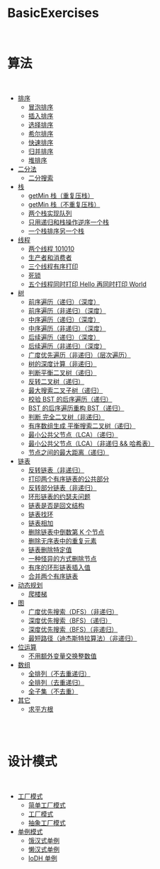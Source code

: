 BasicExercises
==

<br>

# 算法

<br>

- [排序](https://github.com/CaMnter/BasicExercises/blob/master/src/com/camnter/basicexercises/sorting)
    - [冒泡排序](https://github.com/CaMnter/BasicExercises/blob/master/src/com/camnter/basicexercises/sorting/BubbleSort.java)
    - [插入排序](https://github.com/CaMnter/BasicExercises/blob/master/src/com/camnter/basicexercises/sorting/InsertSort.java)
    - [选择排序](https://github.com/CaMnter/BasicExercises/blob/master/src/com/camnter/basicexercises/sorting/SelectionSort.java)
    - [希尔排序](https://github.com/CaMnter/BasicExercises/blob/master/src/com/camnter/basicexercises/sorting/ShellSort.java)
    - [快速排序](https://github.com/CaMnter/BasicExercises/blob/master/src/com/camnter/basicexercises/sorting/QuickSort.java)
    - [归并排序](https://github.com/CaMnter/BasicExercises/blob/master/src/com/camnter/basicexercises/sorting/MergeSort.java)
    - [堆排序](https://github.com/CaMnter/BasicExercises/blob/master/src/com/camnter/basicexercises/sorting/HeapSort.java)
- [二分法](https://github.com/CaMnter/BasicExercises/blob/master/src/com/camnter/basicexercises/binary)
    - [二分搜索](https://github.com/CaMnter/BasicExercises/blob/master/src/com/camnter/basicexercises/binary/BinarySearch.java)
- [栈](https://github.com/CaMnter/BasicExercises/blob/master/src/com/camnter/basicexercises/stack)
    - [getMin 栈（重复压栈）](https://github.com/CaMnter/BasicExercises/blob/master/src/com/camnter/basicexercises/stack/GetMinStackTwo.java)
    - [getMin 栈（不重复压栈）](https://github.com/CaMnter/BasicExercises/blob/master/src/com/camnter/basicexercises/stack/GetMinStackOne.java)
    - [两个栈实现队列](https://github.com/CaMnter/BasicExercises/blob/master/src/com/camnter/basicexercises/stack/TwoStacksImplementQueue.java)
    - [只用递归和栈操作逆序一个栈](https://github.com/CaMnter/BasicExercises/blob/master/src/com/camnter/basicexercises/stack/ReverseStack.java)
    - [一个栈排序另一个栈](https://github.com/CaMnter/BasicExercises/blob/master/src/com/camnter/basicexercises/stack/SortStackByStack.java)
- [线程](https://github.com/CaMnter/BasicExercises/blob/master/src/com/camnter/basicexercises/thread)
    - [两个线程 101010](https://github.com/CaMnter/BasicExercises/blob/master/src/com/camnter/basicexercises/thread/TwoThreadCommunication.java)
    - [生产者和消费者](https://github.com/CaMnter/BasicExercises/blob/master/src/com/camnter/basicexercises/thread/ProducerAndCustomer.java)
    - [三个线程有序打印](https://github.com/CaMnter/BasicExercises/blob/master/src/com/camnter/basicexercises/thread/ThreeThreadCommunication.java)
    - [死锁](https://github.com/CaMnter/BasicExercises/blob/master/src/com/camnter/basicexercises/thread/Deadlock.java)
    - [五个线程同时打印 Hello 再同时打印 World](https://github.com/CaMnter/BasicExercises/blob/master/src/com/camnter/basicexercises/thread/FiveThreadCommunication.java)
- [树](https://github.com/CaMnter/BasicExercises/blob/master/src/com/camnter/basicexercises/tree)
    - [前序遍历（递归）（深度）](https://github.com/CaMnter/BasicExercises/blob/master/src/com/camnter/basicexercises/tree/PreOrderRecursive.java)
    - [前序遍历（非递归）（深度）](https://github.com/CaMnter/BasicExercises/blob/master/src/com/camnter/basicexercises/tree/PreOrder.java)
    - [中序遍历（递归）（深度）](https://github.com/CaMnter/BasicExercises/blob/master/src/com/camnter/basicexercises/tree/InOrderRecursive.java)
    - [中序遍历（非递归）（深度）](https://github.com/CaMnter/BasicExercises/blob/master/src/com/camnter/basicexercises/tree/InOrder.java)
    - [后续遍历（递归）（深度）](https://github.com/CaMnter/BasicExercises/blob/master/src/com/camnter/basicexercises/tree/PostOrderRecursive.java)
    - [后续遍历（非递归）（深度）](https://github.com/CaMnter/BasicExercises/blob/master/src/com/camnter/basicexercises/tree/PostOrder.java)
    - [广度优先遍历（非递归）（层次遍历）](https://github.com/CaMnter/BasicExercises/blob/master/src/com/camnter/basicexercises/tree/LayerTraversal.java)
    - [树的深度计算（非递归）](https://github.com/CaMnter/BasicExercises/blob/master/src/com/camnter/basicexercises/tree/CountLayer.java)
    - [判断平衡二叉树（递归）](https://github.com/CaMnter/BasicExercises/blob/master/src/com/camnter/basicexercises/tree/IsBalancedTreeRecursive.java)
    - [反转二叉树（递归）](https://github.com/CaMnter/BasicExercises/blob/master/src/com/camnter/basicexercises/tree/ReverseTreeRecursive.java)
    - [最大搜索二叉子树（递归）](https://github.com/CaMnter/BasicExercises/blob/master/src/com/camnter/basicexercises/tree/BiggestSubBST.java)
    - [校验 BST 的后序遍历（递归）](https://github.com/CaMnter/BasicExercises/blob/master/src/com/camnter/basicexercises/tree/IsPostOrderArrayOfBST.java)
    - [BST 的后序遍历重构 BST（递归）](https://github.com/CaMnter/BasicExercises/blob/master/src/com/camnter/basicexercises/tree/PostOrderArrayToBST.java)
    - [判断 完全二叉树（非递归）](https://github.com/CaMnter/BasicExercises/blob/master/src/com/camnter/basicexercises/tree/IsCompleteBinaryTree.java)
    - [有序数组生成 平衡搜索二叉树（递归）](https://github.com/CaMnter/BasicExercises/blob/master/src/com/camnter/basicexercises/tree/GenerateBBST.java)
    - [最小公共父节点（LCA）（递归）](https://github.com/CaMnter/BasicExercises/blob/master/src/com/camnter/basicexercises/tree/LowestCommonAncestorRecursive.java)
    - [最小公共父节点（LCA）（非递归 && 哈希表）](https://github.com/CaMnter/BasicExercises/blob/master/src/com/camnter/basicexercises/tree/LowestCommonAncestorByHashMap.java)
    - [节点之间的最大距离（递归）](https://github.com/CaMnter/BasicExercises/blob/master/src/com/camnter/basicexercises/tree/MaximumDistanceBetweenNodes.java)
- [链表](https://github.com/CaMnter/BasicExercises/blob/master/src/com/camnter/basicexercises/linklist)
    - [反转链表（非递归）](https://github.com/CaMnter/BasicExercises/blob/master/src/com/camnter/basicexercises/linklist/ReverseLinkList.java)
    - [打印两个有序链表的公共部分](https://github.com/CaMnter/BasicExercises/blob/master/src/com/camnter/basicexercises/linklist/PrintLinkListCommonPart.java)
    - [反转部分链表（非递归）](https://github.com/CaMnter/BasicExercises/blob/master/src/com/camnter/basicexercises/linklist/ReversePartOfLinkList.java)
    - [环形链表的约瑟夫问题](https://github.com/CaMnter/BasicExercises/blob/master/src/com/camnter/basicexercises/linklist/Josephus.java)
    - [链表是否是回文结构](https://github.com/CaMnter/BasicExercises/blob/master/src/com/camnter/basicexercises/linklist/IsPalindrome.java)
    - [链表找环](https://github.com/CaMnter/BasicExercises/blob/master/src/com/camnter/basicexercises/linklist/WithRingLinkList.java)
    - [链表相加](https://github.com/CaMnter/BasicExercises/blob/master/src/com/camnter/basicexercises/linklist/LinkListAddition.java)
    - [删除链表中倒数第 K 个节点](https://github.com/CaMnter/BasicExercises/blob/master/src/com/camnter/basicexercises/linklist/RemoveLastKthNode.java)
    - [删除无序表中的重复元素](https://github.com/CaMnter/BasicExercises/blob/master/src/com/camnter/basicexercises/linklist/RemoveDuplicateElements.java)
    - [链表删除特定值](https://github.com/CaMnter/BasicExercises/blob/master/src/com/camnter/basicexercises/linklist/DeleteSpecifiedValue.java)
    - [一种怪异的方式删除节点](https://github.com/CaMnter/BasicExercises/blob/master/src/com/camnter/basicexercises/linklist/WeirdWayToDeleteNodes.java)
    - [有序的环形链表插入值](https://github.com/CaMnter/BasicExercises/blob/master/src/com/camnter/basicexercises/linklist/OrderedCircularLinkListInsertNode.java)
    - [合并两个有序链表](https://github.com/CaMnter/BasicExercises/blob/master/src/com/camnter/basicexercises/linklist/MergingOrderedLinkLists.java)
- [动态规划](https://github.com/CaMnter/BasicExercises/blob/master/src/com/camnter/basicexercises/dynamicplanning)
    - [爬楼梯](https://github.com/CaMnter/BasicExercises/blob/master/src/com/camnter/basicexercises/dynamicplanning/ClimbStairs.java)
- [图](https://github.com/CaMnter/BasicExercises/blob/master/src/com/camnter/basicexercises/graph)
    - [广度优先搜索（DFS）（非递归）](https://github.com/CaMnter/BasicExercises/blob/master/src/com/camnter/basicexercises/graph/BreadthFirstSearch.java)
    - [深度优先搜索（BFS）（递归）](https://github.com/CaMnter/BasicExercises/blob/master/src/com/camnter/basicexercises/graph/DepthFirstSearchRecursive.java)
    - [深度优先搜索（BFS）（非递归）](https://github.com/CaMnter/BasicExercises/blob/master/src/com/camnter/basicexercises/graph/DepthFirstSearch.java)
    - [最短路径（迪杰斯特拉算法）（非递归）](https://github.com/CaMnter/BasicExercises/blob/master/src/com/camnter/basicexercises/graph/Dijkstra.java)
- [位运算](https://github.com/CaMnter/BasicExercises/blob/master/src/com/camnter/basicexercises/bit)
    - [不用额外变量交换整数值](https://github.com/CaMnter/BasicExercises/blob/master/src/com/camnter/basicexercises/bit/SpecialExchangeValue.java)
- [数组](https://github.com/CaMnter/BasicExercises/blob/master/src/com/camnter/basicexercises/array)
    - [全排列（不去重递归）](https://github.com/CaMnter/BasicExercises/blob/master/src/com/camnter/basicexercises/array/FullPermutationRecursive.java)
    - [全排列（去重递归）](https://github.com/CaMnter/BasicExercises/blob/master/src/com/camnter/basicexercises/array/FullPermutationOptimizedRecursive.java)
    - [全子集（不去重）](https://github.com/CaMnter/BasicExercises/blob/master/src/com/camnter/basicexercises/array/Subsets.java)
- [其它](https://github.com/CaMnter/BasicExercises/blob/master/src/com/camnter/basicexercises/other)
    - [求平方根](https://github.com/CaMnter/BasicExercises/blob/master/src/com/camnter/basicexercises/other/Sqrt.java)


<br>
<br>

# 设计模式

<br>

- [工厂模式](https://github.com/CaMnter/BasicExercises/blob/master/src/com/camnter/basicexercises/design/factory)
    - [简单工厂模式](https://github.com/CaMnter/BasicExercises/blob/master/src/com/camnter/basicexercises/design/factory/SimpleFactoryPattern.java)
    - [工厂模式](https://github.com/CaMnter/BasicExercises/blob/master/src/com/camnter/basicexercises/design/factory/FactoryPattern.java)
    - [抽象工厂模式](https://github.com/CaMnter/BasicExercises/blob/master/src/com/camnter/basicexercises/design/factory/AbstractFactoryPattern.java)
- [单例模式](https://github.com/CaMnter/BasicExercises/blob/master/src/com/camnter/basicexercises/design/singleton)
    - [饿汉式单例](https://github.com/CaMnter/BasicExercises/blob/master/src/com/camnter/basicexercises/design/singleton/EagerSingleton.java)
    - [懒汉式单例](https://github.com/CaMnter/BasicExercises/blob/master/src/com/camnter/basicexercises/design/singleton/LazySingleton.java)
    - [IoDH 单例](https://github.com/CaMnter/BasicExercises/blob/master/src/com/camnter/basicexercises/design/singleton/IoDHSingleton.java)

<br>
<br>